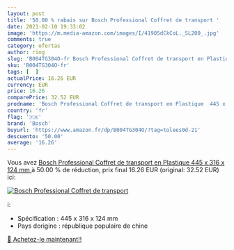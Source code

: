 ```yaml
---
layout: post
title: '50.00 % rabais sur Bosch Professional Coffret de transport '
date: 2021-02-10 19:33:02
image: 'https://m.media-amazon.com/images/I/41905dCkCoL._SL200_.jpg'
comments: true
category: ofertas
author: ring
slug: 'B004TG304O-fr Bosch Professional Coffret de transport en Plastique 445 x...'
sku: 'B004TG304O-fr'
tags: [  ]
actualPrice: 16.26 EUR
currency: EUR
price: 16.26
comparePrice: 32.52 EUR
prodname: 'Bosch Professional Coffret de transport en Plastique  445 x 316 x 124 mm '
country: 'fr'
flag: '🇫🇷'
brand: 'Bosch'
buyurl: 'https://www.amazon.fr/dp/B004TG304O/?tag=tolees0d-21'
descuento: '50.00'
average: '16.26'
---
```


Vous avez [Bosch Professional Coffret de transport en Plastique  445 x 316 x 124 mm ](https://www.amazon.fr/dp/B004TG304O/?tag=tolees0d-21)  à  50.00 % de réduction, prix final  16.26 EUR (original: 32.52 EUR) ici:

[![Bosch Professional Coffret de transport ](https://m.media-amazon.com/images/I/41905dCkCoL._SL200_.jpg)](https://www.amazon.fr/dp/B004TG304O/?tag=tolees0d-21)

ℹ️:

- Spécification : 445 x 316 x 124 mm
- Pays dorigine : république populaire de chine

[🛒 Achetez-le maintenant!!](https://www.amazon.fr/dp/B004TG304O/?tag=tolees0d-21)
